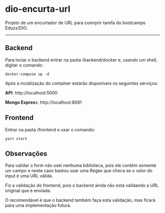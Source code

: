 # dio-encurta-url

Projeto de um encurtador de URL para cumrprir tarefa do bootcampo Eduzz/DIO.

---

## Backend

Para inciar o backend entrar na pasta /backend/docker e, usando um shell, digitar o comando:

```
docker-compose up -d
```

Após a incialização do container estarão disponíveis os seguintes serviços:

**API**: http://localhost:5000

**Mongo Expres**s: http://localhost:8081

## Frontend

Entrar na pasta /frontend e usar o comando:

```
yarn start
```

## Observações

Para validar o form não usei nenhuma biblioteca, pois ele contém somente um campo e neste caso bastou usar uma Regex que checa se o valor do input é uma URL válida.

Fiz a validação do frontend, pois o backend ainda não está validando a URL original que é enviada.

O recomendável é que o backend também faça esta validação, mas ficará para uma implementação futura.



